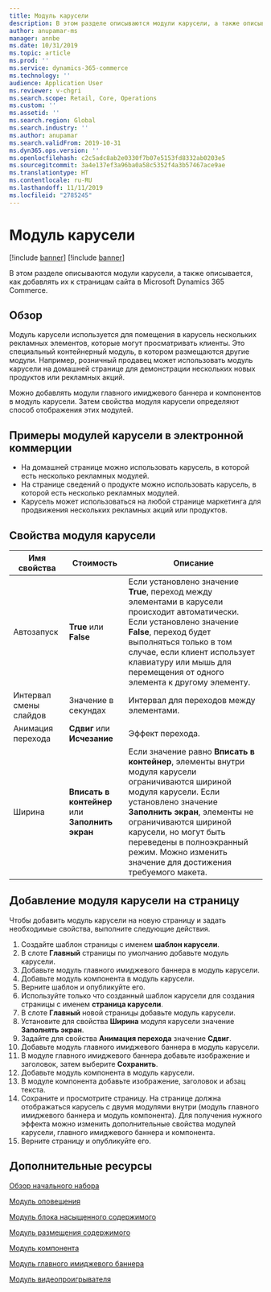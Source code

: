 ```yaml
---
title: Модуль карусели
description: В этом разделе описываются модули карусели, а также описывается, как добавлять их к страницам сайта в Microsoft Dynamics 365 Commerce.
author: anupamar-ms
manager: annbe
ms.date: 10/31/2019
ms.topic: article
ms.prod: ''
ms.service: dynamics-365-commerce
ms.technology: ''
audience: Application User
ms.reviewer: v-chgri
ms.search.scope: Retail, Core, Operations
ms.custom: ''
ms.assetid: ''
ms.search.region: Global
ms.search.industry: ''
ms.author: anupamar
ms.search.validFrom: 2019-10-31
ms.dyn365.ops.version: ''
ms.openlocfilehash: c2c5adc8ab2e0330f7b07e5153fd8332ab0203e5
ms.sourcegitcommit: 3a4e137ef3a96ba0a58c5352f4a3b57467ace9ae
ms.translationtype: HT
ms.contentlocale: ru-RU
ms.lasthandoff: 11/11/2019
ms.locfileid: "2785245"
---
```

# <a name="carousel-module"></a>Модуль карусели

[!include [banner](includes/preview-banner.md)]
[!include [banner](includes/banner.md)]

В этом разделе описываются модули карусели, а также описывается, как добавлять их к страницам сайта в Microsoft Dynamics 365 Commerce.

## <a name="overview"></a>Обзор

Модуль карусели используется для помещения в карусель нескольких рекламных элементов, которые могут просматривать клиенты. Это специальный контейнерный модуль, в котором размещаются другие модули. Например, розничный продавец может использовать модуль карусели на домашней странице для демонстрации нескольких новых продуктов или рекламных акций.

Можно добавлять модули главного имиджевого баннера и компонентов в модуль карусели. Затем свойства модуля карусели определяют способ отображения этих модулей.

## <a name="examples-of-carousel-modules-in-e-commerce"></a>Примеры модулей карусели в электронной коммерции

- На домашней странице можно использовать карусель, в которой есть несколько рекламных модулей.
- На странице сведений о продукте можно использовать карусель, в которой есть несколько рекламных модулей.
- Карусель может использоваться на любой странице маркетинга для продвижения нескольких рекламных акций или продуктов.

## <a name="carousel-module-properties"></a>Свойства модуля карусели

| Имя свойства             | Стоимость                                | Описание |
|---------------------------|--------------------------------------|-------------|
| Автозапуск                  | **True** или **False**                | Если установлено значение **True**, переход между элементами в карусели происходит автоматически. Если установлено значение **False**, переход будет выполняться только в том случае, если клиент использует клавиатуру или мышь для перемещения от одного элемента к другому элементу. |
| Интервал смены слайдов | Значение в секундах                   | Интервал для переходов между элементами. |
| Анимация перехода      | **Сдвиг** или **Исчезание**                | Эффект перехода. |
| Ширина                     | **Вписать в контейнер** или **Заполнить экран** | Если значение равно **Вписать в контейнер**, элементы внутри модуля карусели ограничиваются шириной модуля карусели. Если установлено значение **Заполнить экран**, элементы не ограничиваются шириной карусели, но могут быть переведены в полноэкранный режим. Можно изменить значение для достижения требуемого макета. |

## <a name="add-a-carousel-module-to-a-page"></a>Добавление модуля карусели на страницу

Чтобы добавить модуль карусели на новую страницу и задать необходимые свойства, выполните следующие действия.

1. Создайте шаблон страницы с именем **шаблон карусели**.
1. В слоте **Главный** страницы по умолчанию добавьте модуль карусели.
1. Добавьте модуль главного имиджевого баннера в модуль карусели.
1. Добавьте модуль компонента в модуль карусели.
1. Верните шаблон и опубликуйте его. 
1. Используйте только что созданный шаблон карусели для создания страницы с именем **страница карусели**.
1. В слоте **Главный** новой страницы добавьте модуль карусели.
1. Установите для свойства **Ширина** модуля карусели значение **Заполнять экран**. 
1. Задайте для свойства **Анимация перехода** значение **Сдвиг**.
1. Добавьте модуль главного имиджевого баннера в модуль карусели.
1. В модуле главного имиджевого баннера добавьте изображение и заголовок, затем выберите **Сохранить**.
1. Добавьте модуль компонента в модуль карусели.
1. В модуле компонента добавьте изображение, заголовок и абзац текста.
1. Сохраните и просмотрите страницу. На странице должна отображаться карусель с двумя модулями внутри (модуль главного имиджевого баннера и модуль компонента). Для получения нужного эффекта можно изменить дополнительные свойства модулей карусели, главного имиджевого баннера и компонента.
1. Верните страницу и опубликуйте его.

## <a name="additional-resources"></a>Дополнительные ресурсы

[Обзор начального набора](starter-kit-overview.md)

[Модуль оповещения](add-alert.md)

[Модуль блока насыщенного содержимого](add-content-rich-block.md)

[Модуль размещения содержимого](add-content-placement-modules.md)

[Модуль компонента](add-feature-module.md)

[Модуль главного имиджевого баннера](add-hero-module.md)

[Модуль видеопроигрывателя](add-video-player.md)
